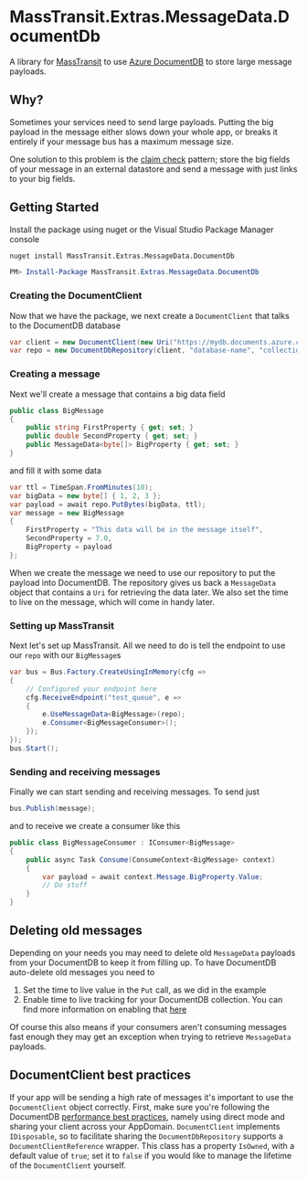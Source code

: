 # MassTransit.Extras.MessageData.DocumentDb

A library for [MassTransit][mt] to use [Azure DocumentDB][docdb] to store large message payloads.

## Why?

Sometimes your services need to send large payloads. Putting the big payload in the message either
slows down your whole app, or breaks it entirely if your message bus has a maximum message size.

One solution to this problem is the [claim check][claim-check] pattern; store the big fields of
your message in an external datastore and send a message with just links to your big fields.

## Getting Started

Install the package using nuget or the Visual Studio Package Manager console

```cmd
nuget install MassTransit.Extras.MessageData.DocumentDb
```
```powershell
PM> Install-Package MassTransit.Extras.MessageData.DocumentDb
```

### Creating the DocumentClient
Now that we have the package, we next create a `DocumentClient` that talks to the DocumentDB database

```csharp
var client = new DocumentClient(new Uri("https://mydb.documents.azure.com:443/"), "secret-key");
var repo = new DocumentDbRepository(client, "database-name", "collection-name");
```

### Creating a message

Next we'll create a message that contains a big data field

```csharp
public class BigMessage
{
    public string FirstProperty { get; set; }
    public double SecondProperty { get; set; }
    public MessageData<byte[]> BigProperty { get; set; }
}
```

and fill it with some data

```csharp
var ttl = TimeSpan.FromMinutes(10);
var bigData = new byte[] { 1, 2, 3 };
var payload = await repo.PutBytes(bigData, ttl);
var message = new BigMessage
{
    FirstProperty = "This data will be in the message itself",
    SecondProperty = 7.0,
    BigProperty = payload
};
```

When we create the message we need to use our repository to put the payload into DocumentDB. The repository
gives us back a `MessageData` object that contains a `Uri` for retrieving the data later. We also set the
time to live on the message, which will come in handy later.

### Setting up MassTransit

Next let's set up MassTransit. All we need to do is tell the endpoint to use our `repo` with our
`BigMessage`s

```csharp
var bus = Bus.Factory.CreateUsingInMemory(cfg =>
{
    // Configured your endpoint here
    cfg.ReceiveEndpoint("test_queue", e =>
    {
        e.UseMessageData<BigMessage>(repo);
        e.Consumer<BigMessageConsumer>();
    });
});
bus.Start();
```

### Sending and receiving messages

Finally we can start sending and receiving messages. To send just

```csharp
bus.Publish(message);
```

and to receive we create a consumer like this

```csharp
public class BigMessageConsumer : IConsumer<BigMessage>
{
    public async Task Consume(ConsumeContext<BigMessage> context)
    {
        var payload = await context.Message.BigProperty.Value;
        // Do stuff
    }
}
```

## Deleting old messages

Depending on your needs you may need to delete old `MessageData` payloads from your DocumentDB
to keep it from filling up. To have DocumentDB auto-delete old messages you need to

1. Set the time to live value in the `Put` call, as we did in the example
2. Enable time to live tracking for your DocumentDB collection. You can find more information on
enabling that [here][docdb-ttl]

Of course this also means if your consumers aren't consuming messages fast enough they may get
an exception when trying to retrieve `MessageData` payloads.

## DocumentClient best practices

If your app will be sending a high rate of messages it's important to use the `DocumentClient`
object correctly. First, make sure you're following the DocumentDB [performance best practices][docdb-perf],
namely using direct mode and sharing your client across your AppDomain. `DocumentClient`
implements `IDisposable`, so to facilitate sharing the `DocumentDbRepository` supports a
`DocumentClientReference` wrapper. This class has a property `IsOwned`, with a default value of `true`;
set it to `false` if you would like to manage the lifetime of the `DocumentClient`
yourself.

[mt]: http://masstransit-project.com/
[docdb]: https://azure.microsoft.com/en-us/services/documentdb/
[claim-check]: http://www.enterpriseintegrationpatterns.com/patterns/messaging/StoreInLibrary.html        
[docdb-ttl]: https://azure.microsoft.com/en-us/documentation/articles/documentdb-time-to-live/
[docdb-perf]: https://azure.microsoft.com/en-us/blog/performance-tips-for-azure-documentdb-part-1-2/
